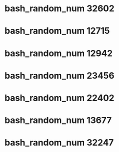 # bash_random_num 32602
# bash_random_num 12715
# bash_random_num 12942
# bash_random_num 23456
# bash_random_num 22402
# bash_random_num 13677
# bash_random_num 32247
